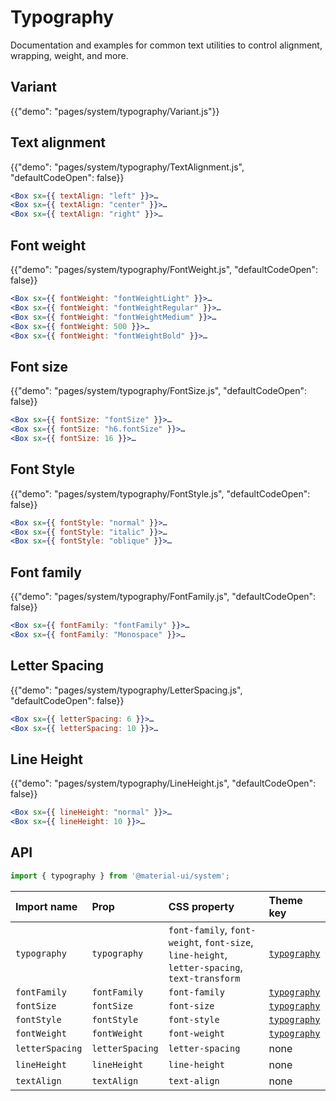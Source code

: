 # Typography

<p class="description">Documentation and examples for common text utilities to control alignment, wrapping, weight, and more.</p>

## Variant

{{"demo": "pages/system/typography/Variant.js"}}

## Text alignment

{{"demo": "pages/system/typography/TextAlignment.js", "defaultCodeOpen": false}}

```jsx
<Box sx={{ textAlign: "left" }}>…
<Box sx={{ textAlign: "center" }}>…
<Box sx={{ textAlign: "right" }}>…
```

## Font weight

{{"demo": "pages/system/typography/FontWeight.js", "defaultCodeOpen": false}}

```jsx
<Box sx={{ fontWeight: "fontWeightLight" }}>…
<Box sx={{ fontWeight: "fontWeightRegular" }}>…
<Box sx={{ fontWeight: "fontWeightMedium" }}>…
<Box sx={{ fontWeight: 500 }}>…
<Box sx={{ fontWeight: "fontWeightBold" }}>…
```

## Font size

{{"demo": "pages/system/typography/FontSize.js", "defaultCodeOpen": false}}

```jsx
<Box sx={{ fontSize: "fontSize" }}>…
<Box sx={{ fontSize: "h6.fontSize" }}>…
<Box sx={{ fontSize: 16 }}>…
```

## Font Style

{{"demo": "pages/system/typography/FontStyle.js", "defaultCodeOpen": false}}

```jsx
<Box sx={{ fontStyle: "normal" }}>…
<Box sx={{ fontStyle: "italic" }}>…
<Box sx={{ fontStyle: "oblique" }}>…
```

## Font family

{{"demo": "pages/system/typography/FontFamily.js", "defaultCodeOpen": false}}

```jsx
<Box sx={{ fontFamily: "fontFamily" }}>…
<Box sx={{ fontFamily: "Monospace" }}>…
```

## Letter Spacing

{{"demo": "pages/system/typography/LetterSpacing.js", "defaultCodeOpen": false}}

```jsx
<Box sx={{ letterSpacing: 6 }}>…
<Box sx={{ letterSpacing: 10 }}>…
```

## Line Height

{{"demo": "pages/system/typography/LineHeight.js", "defaultCodeOpen": false}}

```jsx
<Box sx={{ lineHeight: "normal" }}>…
<Box sx={{ lineHeight: 10 }}>…
```

## API

```js
import { typography } from '@material-ui/system';
```

| Import name     | Prop            | CSS property                                                                                 | Theme key                                                              |
| :-------------- | :-------------- | :------------------------------------------------------------------------------------------- | :--------------------------------------------------------------------- |
| `typography`    | `typography`    | `font-family`, `font-weight`, `font-size`, `line-height`, `letter-spacing`, `text-transform` | [`typography`](/customization/default-theme/?expand-path=$.typography) |
| `fontFamily`    | `fontFamily`    | `font-family`                                                                                | [`typography`](/customization/default-theme/?expand-path=$.typography) |
| `fontSize`      | `fontSize`      | `font-size`                                                                                  | [`typography`](/customization/default-theme/?expand-path=$.typography) |
| `fontStyle`     | `fontStyle`     | `font-style`                                                                                 | [`typography`](/customization/default-theme/?expand-path=$.typography) |
| `fontWeight`    | `fontWeight`    | `font-weight`                                                                                | [`typography`](/customization/default-theme/?expand-path=$.typography) |
| `letterSpacing` | `letterSpacing` | `letter-spacing`                                                                             | none                                                                   |
| `lineHeight`    | `lineHeight`    | `line-height`                                                                                | none                                                                   |
| `textAlign`     | `textAlign`     | `text-align`                                                                                 | none                                                                   |
